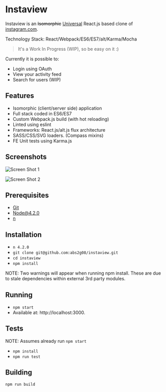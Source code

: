 # Instaview

Instaview is an <s>Isomorphic</s> [Universal](https://medium.com/@mjackson/universal-javascript-4761051b7ae9) React.js based clone of [instagram.com](https://instagram.com).

Technology Stack: React/Webpack/ES6/ES7/alt/Karma/Mocha

>It's a Work In Progress (WIP), so be easy on it :)

Currently it is possible to:

* Login using OAuth
* View your activity feed
* Search for users (WIP)

## Features

* Isomorphic (client/server side) application
* Full stack coded in ES6/ES7
* Custom Webpack.js build (with hot reloading)
* Linted using eslint
* Frameworks: React.js/alt.js flux architecture
* SASS/CSS/SVG loaders. (Compass mixins)
* FE Unit tests using Karma.js

## Screenshots

![Screen Shot 1](http://i.imgur.com/AHw9GuG.png)

![Screen Shot 2](http://i.imgur.com/2sF9FQq.png)

## Prerequisites

* [Git](http://git-scm.com/)
* [Node@4.2.0](http://nodejs.org/)
* [n](https://www.npmjs.com/package/n)

## Installation

* `n 4.2.0`
* `git clone git@github.com:abs2g08/instaview.git`
* `cd instaview`
* `npm install`

NOTE: Two warnings will appear when running npm install.
These are due to stale dependencies within external 3rd party modules.

## Running

* `npm start`
* Available at: http://localhost:3000.

## Tests

NOTE: Assumes already run `npm start`

* `npm install`
* `npm run test`

## Building

`npm run build`
